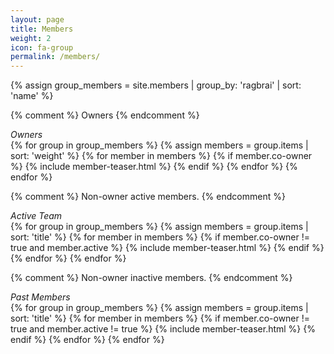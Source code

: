 ```yaml
---
layout: page
title: Members
weight: 2
icon: fa-group
permalink: /members/
---
```

<div>
{% assign group_members = site.members | group_by: 'ragbrai' | sort: 'name' %}

{% comment %} Owners {% endcomment %}
<div class="lead text-muted"><em>Owners</em></div>
{% for group in group_members %}
{% assign members = group.items | sort: 'weight' %}
{% for member in members %}
{% if member.co-owner %}
	{% include member-teaser.html %}
{% endif %}
{% endfor %}
{% endfor %}

{% comment %} Non-owner active members. {% endcomment %}
<div class="lead text-muted"><em>Active Team</em></div>
{% for group in group_members %}
{% assign members = group.items | sort: 'title' %}
{% for member in members %}
{% if member.co-owner != true and member.active %}
	{% include member-teaser.html %}
{% endif %}
{% endfor %}
{% endfor %}

{% comment %} Non-owner inactive members. {% endcomment %}
<div class="lead text-muted"><em>Past Members</em></div>
{% for group in group_members %}
{% assign members = group.items | sort: 'title' %}
{% for member in members %}
{% if member.co-owner != true and member.active != true %}
	{% include member-teaser.html %}
{% endif %}
{% endfor %}
{% endfor %}

</div>
<script type="text/javascript">
$(document).ready(function(){
    $('[data-toggle="tooltip"]').tooltip();   
});
</script>
